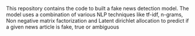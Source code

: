This repository contains the code to built a fake news detection model. The model uses a combination of various NLP techniques like tf-idf, n-grams, Non negative matrix factorization and Latent dirichlet allocation to predict if a given news article is fake, true or ambiguous
